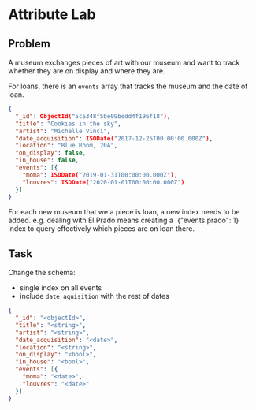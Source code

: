 # Attribute Lab

## Problem
A museum exchanges pieces of art with our museum and want to track whether they are on display and where they are.

For loans, there is an `events` array that tracks the museum and the date of loan.

```json
{
  "_id": ObjectId("5c5348f5be09bedd4f196f18"),
  "title": "Cookies in the sky",
  "artist": "Michelle Vinci",
  "date_acquisition": ISODate("2017-12-25T00:00:00.000Z"),
  "location": "Blue Room, 20A",
  "on_display": false,
  "in_house": false,
  "events": [{
    "moma": ISODate("2019-01-31T00:00:00.000Z"),
    "louvres": ISODate("2020-01-01T00:00:00.000Z")
  }]
}
```

For each new museum that we a piece is loan, a new index needs to be added. e.g. dealing with El Prado means creating a `{"events.prado": 1} index to query effectively which pieces are on loan there.

## Task

Change the schema:
* single index on all events
* include `date_aquisition` with the rest of dates

```json
{
  "_id": "<objectId>",
  "title": "<string>",
  "artist": "<string>",
  "date_acquisition": "<date>",
  "location": "<string>",
  "on_display": "<bool>",
  "in_house": "<bool>",
  "events": [{
    "moma": "<date>",
    "louvres": "<date>"
  }]
}
````
